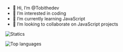 - 👋 Hi, I’m @Tobithedev
- 👀 I’m interested in coding
- 🌱 I’m currently learning JavaScript
- 💞️ I’m looking to collaborate on JavaScript projects

![Statics](https://github-readme-stats.vercel.app/api?username=Tobithedev)

![Top languages](https://github-readme-stats.vercel.app/api/top-langs/?username=tobithedev)
<!---
Tobithedev/Tobithedev is a ✨ special ✨ repository because its `README.md` (this file) appears on your GitHub profile.
You can click the Preview link to take a look at your changes.
--->
